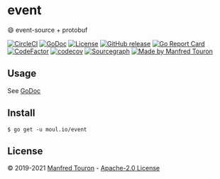# event

:smile: event-source + protobuf

[![CircleCI](https://circleci.com/gh/moul/event.svg?style=shield)](https://circleci.com/gh/moul/event)
[![GoDoc](https://godoc.org/moul.io/event?status.svg)](https://godoc.org/moul.io/event)
[![License](https://img.shields.io/github/license/moul/event.svg)](https://github.com/moul/event/blob/master/LICENSE)
[![GitHub release](https://img.shields.io/github/release/moul/event.svg)](https://github.com/moul/event/releases)
[![Go Report Card](https://goreportcard.com/badge/moul.io/event)](https://goreportcard.com/report/moul.io/event)
[![CodeFactor](https://www.codefactor.io/repository/github/moul/event/badge)](https://www.codefactor.io/repository/github/moul/event)
[![codecov](https://codecov.io/gh/moul/event/branch/master/graph/badge.svg)](https://codecov.io/gh/moul/event)
[![Sourcegraph](https://sourcegraph.com/github.com/moul/event/-/badge.svg)](https://sourcegraph.com/github.com/moul/event?badge)
[![Made by Manfred Touron](https://img.shields.io/badge/made%20by-Manfred%20Touron-blue.svg?style=flat)](https://manfred.life/)


## Usage

See [GoDoc](https://godoc.org/moul.io/event)

## Install

```console
$ go get -u moul.io/event
```

## License

© 2019-2021 [Manfred Touron](https://manfred.life) -
[Apache-2.0 License](https://github.com/moul/event/blob/master/LICENSE)
